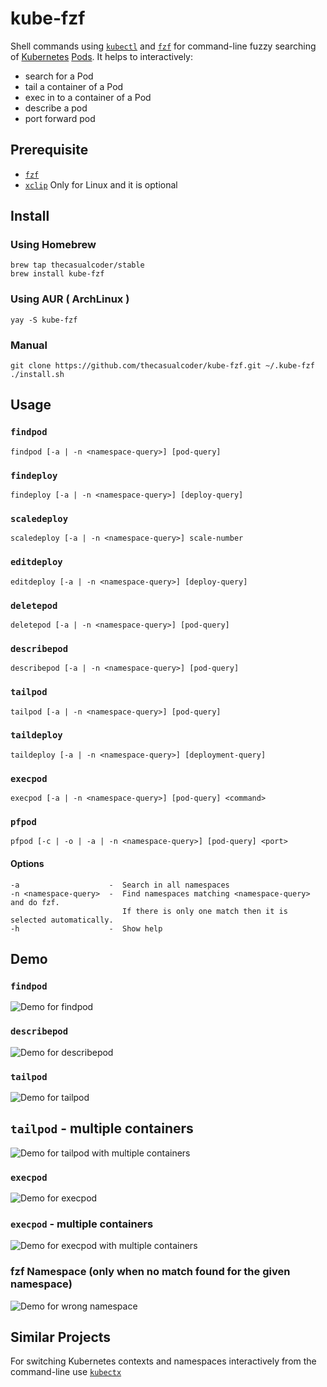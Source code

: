 # kube-fzf

Shell commands using [`kubectl`](https://kubernetes.io/docs/reference/kubectl/overview/) and [`fzf`](https://github.com/junegunn/fzf) for command-line fuzzy searching of [Kubernetes](https://kubernetes.io/) [Pods](https://kubernetes.io/docs/concepts/workloads/pods/pod/). It helps to interactively:

* search for a Pod
* tail a container of a Pod
* exec in to a container of a Pod
* describe a pod
* port forward pod

## Prerequisite

* [`fzf`](https://github.com/junegunn/fzf)
* [`xclip`](https://linux.die.net/man/1/xclip) Only for Linux and it is optional

## Install

### Using Homebrew

```
brew tap thecasualcoder/stable
brew install kube-fzf
```

### Using AUR ( ArchLinux )
```shell
yay -S kube-fzf
```

### Manual

```
git clone https://github.com/thecasualcoder/kube-fzf.git ~/.kube-fzf
./install.sh
```

## Usage

### `findpod`

```
findpod [-a | -n <namespace-query>] [pod-query]
```

### `findeploy`

```
findeploy [-a | -n <namespace-query>] [deploy-query]
```

### `scaledeploy`

```
scaledeploy [-a | -n <namespace-query>] scale-number
```

### `editdeploy`

```
editdeploy [-a | -n <namespace-query>] [deploy-query]
```

### `deletepod`

```
deletepod [-a | -n <namespace-query>] [pod-query]
```

### `describepod`

```
describepod [-a | -n <namespace-query>] [pod-query]
```

### `tailpod`

```
tailpod [-a | -n <namespace-query>] [pod-query]
```

### `taildeploy`

```
taildeploy [-a | -n <namespace-query>] [deployment-query]
```

### `execpod`

```
execpod [-a | -n <namespace-query>] [pod-query] <command>
```

### `pfpod`

```
pfpod [-c | -o | -a | -n <namespace-query>] [pod-query] <port>
```

#### Options

```
-a                    -  Search in all namespaces
-n <namespace-query>  -  Find namespaces matching <namespace-query> and do fzf.
                         If there is only one match then it is selected automatically.
-h                    -  Show help
```

## Demo

### `findpod`

![Demo for findpod](/demo/findpod.gif)

### `describepod`

![Demo for describepod](/demo/describepod.gif)

### `tailpod`

![Demo for tailpod](/demo/tailpod.gif)

## `tailpod` - multiple containers

![Demo for tailpod with multiple containers](/demo/tailpod-multiple-containers.gif)

### `execpod`

![Demo for execpod](/demo/execpod.gif)

### `execpod` - multiple containers

![Demo for execpod with multiple containers](/demo/execpod-multiple-containers.gif)

### fzf Namespace (only when no match found for the given namespace)

![Demo for wrong namespace](/demo/namespace-matching.gif)

## Similar Projects

For switching Kubernetes contexts and namespaces interactively from the command-line use [`kubectx`](https://github.com/ahmetb/kubectx)
